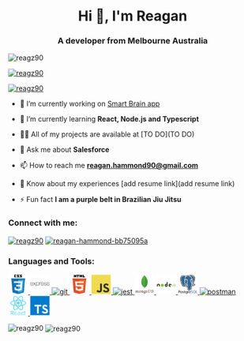 <h1 align="center">Hi 👋, I'm Reagan</h1>
<h3 align="center">A developer from Melbourne Australia</h3>

<p align="left"> <img src="https://komarev.com/ghpvc/?username=reagz90&label=Profile%20views&color=0e75b6&style=flat" alt="reagz90" /> </p>

<p align="left"> <a href="https://github.com/ryo-ma/github-profile-trophy"><img src="https://github-profile-trophy.vercel.app/?username=reagz90" alt="reagz90" /></a> </p>

<p align="left"> <a href="https://twitter.com/reagz90" target="blank"><img src="https://img.shields.io/twitter/follow/reagz90?logo=twitter&style=for-the-badge" alt="reagz90" /></a> </p>

- 🔭 I’m currently working on [Smart Brain app](https://github.com/Reagz90/smart-brain-front-end)

- 🌱 I’m currently learning **React, Node.js and Typescript**

- 👨‍💻 All of my projects are available at [TO DO](TO DO)

- 💬 Ask me about **Salesforce**

- 📫 How to reach me **reagan.hammond90@gmail.com**

- 📄 Know about my experiences [add resume link](add resume link)

- ⚡ Fun fact **I am a purple belt in Brazilian Jiu Jitsu**

<h3 align="left">Connect with me:</h3>
<p align="left">
<a href="https://twitter.com/reagz90" target="blank"><img align="center" src="https://raw.githubusercontent.com/rahuldkjain/github-profile-readme-generator/master/src/images/icons/Social/twitter.svg" alt="reagz90" height="30" width="40" /></a>
<a href="https://linkedin.com/in/reagan-hammond-bb75095a" target="blank"><img align="center" src="https://raw.githubusercontent.com/rahuldkjain/github-profile-readme-generator/master/src/images/icons/Social/linked-in-alt.svg" alt="reagan-hammond-bb75095a" height="30" width="40" /></a>
</p>

<h3 align="left">Languages and Tools:</h3>
<p align="left"> <a href="https://www.w3schools.com/css/" target="_blank" rel="noreferrer"> <img src="https://raw.githubusercontent.com/devicons/devicon/master/icons/css3/css3-original-wordmark.svg" alt="css3" width="40" height="40"/> </a> <a href="https://expressjs.com" target="_blank" rel="noreferrer"> <img src="https://raw.githubusercontent.com/devicons/devicon/master/icons/express/express-original-wordmark.svg" alt="express" width="40" height="40"/> </a> <a href="https://git-scm.com/" target="_blank" rel="noreferrer"> <img src="https://www.vectorlogo.zone/logos/git-scm/git-scm-icon.svg" alt="git" width="40" height="40"/> </a> <a href="https://www.w3.org/html/" target="_blank" rel="noreferrer"> <img src="https://raw.githubusercontent.com/devicons/devicon/master/icons/html5/html5-original-wordmark.svg" alt="html5" width="40" height="40"/> </a> <a href="https://developer.mozilla.org/en-US/docs/Web/JavaScript" target="_blank" rel="noreferrer"> <img src="https://raw.githubusercontent.com/devicons/devicon/master/icons/javascript/javascript-original.svg" alt="javascript" width="40" height="40"/> </a> <a href="https://jestjs.io" target="_blank" rel="noreferrer"> <img src="https://www.vectorlogo.zone/logos/jestjsio/jestjsio-icon.svg" alt="jest" width="40" height="40"/> </a> <a href="https://www.mongodb.com/" target="_blank" rel="noreferrer"> <img src="https://raw.githubusercontent.com/devicons/devicon/master/icons/mongodb/mongodb-original-wordmark.svg" alt="mongodb" width="40" height="40"/> </a> <a href="https://nodejs.org" target="_blank" rel="noreferrer"> <img src="https://raw.githubusercontent.com/devicons/devicon/master/icons/nodejs/nodejs-original-wordmark.svg" alt="nodejs" width="40" height="40"/> </a> <a href="https://www.postgresql.org" target="_blank" rel="noreferrer"> <img src="https://raw.githubusercontent.com/devicons/devicon/master/icons/postgresql/postgresql-original-wordmark.svg" alt="postgresql" width="40" height="40"/> </a> <a href="https://postman.com" target="_blank" rel="noreferrer"> <img src="https://www.vectorlogo.zone/logos/getpostman/getpostman-icon.svg" alt="postman" width="40" height="40"/> </a> <a href="https://reactjs.org/" target="_blank" rel="noreferrer"> <img src="https://raw.githubusercontent.com/devicons/devicon/master/icons/react/react-original-wordmark.svg" alt="react" width="40" height="40"/> </a> <a href="https://www.typescriptlang.org/" target="_blank" rel="noreferrer"> <img src="https://raw.githubusercontent.com/devicons/devicon/master/icons/typescript/typescript-original.svg" alt="typescript" width="40" height="40"/> </a> </p>

<p><img align="left" src="https://github-readme-stats.vercel.app/api/top-langs?username=reagz90&show_icons=true&locale=en&layout=compact" alt="reagz90" /></p>

<p>&nbsp;<img align="center" src="https://github-readme-stats.vercel.app/api?username=reagz90&show_icons=true&locale=en" alt="reagz90" /></p>